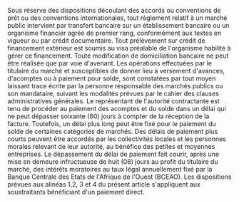 
Sous réserve des dispositions découlant des accords ou conventions de
prêt ou des conventions internationales, tout règlement relatif à un
marché public intervient par transfert bancaire sur un établissement
bancaire ou un organisme financier agréé de premier rang, conformément
aux textes en vigueur ou par crédit documentaire.
Tout prélèvement sur crédit de financement extérieur est soumis au visa
préalable de l'organisme habilité à gérer ce financement.
Toute modification de domiciliation bancaire ne peut être réalisée que
par voie d'avenant.
Les opérations effectuées par le titulaire du marché et susceptibles de
donner lieu à versement d'avances, d'acomptes ou à paiement pour
solde, sont constatées par tout moyen laissant trace écrite par la
personne responsable des marchés publics ou son mandataire, suivant les
modalités prévues par le cahier des clauses administratives générales.
Le représentant de l'autorité contractante est tenu de procéder au
paiement des acomptes et du solde dans un délai qui ne peut dépasser
soixante (60) jours à compter de la réception de la facture. Toutefois,
un délai plus long peut être fixé pour le paiement du solde de certaines
catégories de marchés.
Des délais de paiement plus courts peuvent être accordés par les
collectivités locales et les personnes morales relevant de leur
autorité, au bénéfice des petites et moyennes entreprises.
Le dépassement du délai de paiement fait courir, après une mise en
demeure infructueuse de huit (08) jours au profit du titulaire du
marché, des intérêts moratoires au taux légal annuellement fixé par la
Banque Centrale des Etats de l'Afrique de l'Ouest (BCEAO).
Les dispositions prévues aux alinéas 1,2, 3 et 4 du présent article
s'appliquent aux soustraitants bénéficiant d'un paiement direct.